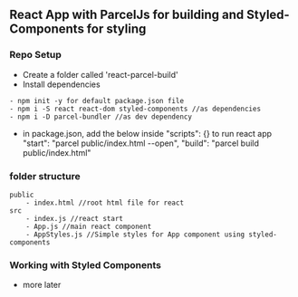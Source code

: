 ## React App with ParcelJs for building and Styled-Components for styling

### Repo Setup
- Create a folder called 'react-parcel-build'
- Install dependencies 
```
- npm init -y for default package.json file
- npm i -S react react-dom styled-components //as dependencies
- npm i -D parcel-bundler //as dev dependency
````

- in package.json, add the below inside "scripts": {} to run react app
    "start": "parcel public/index.html --open",
    "build": "parcel build public/index.html"

### folder structure
```
public
    - index.html //root html file for react
src
    - index.js //react start
    - App.js //main react component
    - AppStyles.js //Simple styles for App component using styled-components
```

### Working with Styled Components
- more later    
